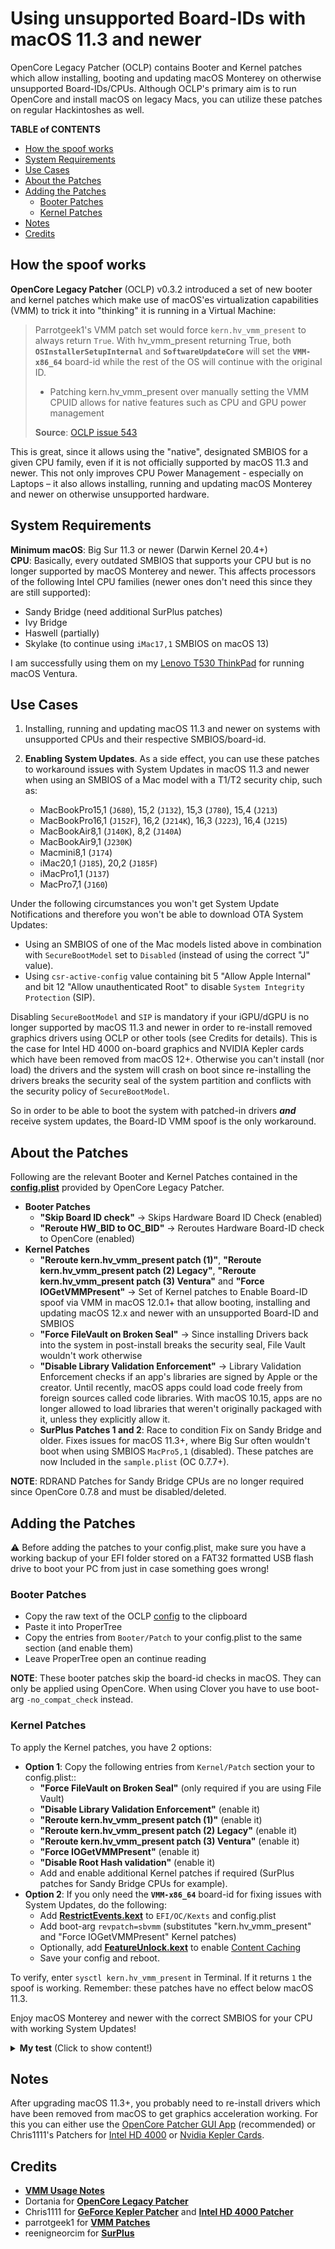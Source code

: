 # Using unsupported Board-IDs with macOS 11.3 and newer

OpenCore Legacy Patcher (OCLP) contains Booter and Kernel patches which allow installing, booting and updating macOS Monterey on otherwise unsupported Board-IDs/CPUs. Although OCLP's primary aim is to run OpenCore and install macOS on legacy Macs, you can utilize these patches on regular Hackintoshes as well.

**TABLE of CONTENTS**

- [How the spoof works](#how-the-spoof-works)
- [System Requirements](#system-requirements)
- [Use Cases](#use-cases)
- [About the Patches](#about-the-patches)
- [Adding the Patches](#adding-the-patches)
	- [Booter Patches](#booter-patches)
	- [Kernel Patches](#kernel-patches)
- [Notes](#notes)
- [Credits](#credits)

## How the spoof works
**OpenCore Legacy Patcher** (OCLP) v0.3.2 introduced a set of new booter and kernel patches which make use of macOS'es virtualization capabilities (VMM) to trick it into "thinking" it is running in a Virtual Machine:

> Parrotgeek1's VMM patch set would force `kern.hv_vmm_present` to always return `True`. With hv_vmm_present returning True, both **`OSInstallerSetupInternal`** and **`SoftwareUpdateCore`** will set the **`VMM-x86_64`** board-id while the rest of the OS will continue with the original ID.
>
> - Patching kern.hv_vmm_present over manually setting the VMM CPUID allows for native features such as CPU and GPU power management
>
> **Source**: [OCLP issue 543](https://github.com/dortania/OpenCore-Legacy-Patcher/issues/543)

This is great, since it allows using the "native", designated SMBIOS for a given CPU family, even if it is not officially supported by macOS 11.3 and newer. This not only improves CPU Power Management - especially on Laptops – it also allows installing, running and updating macOS Monterey and newer on otherwise unsupported hardware.

## System Requirements
**Minimum macOS**: Big Sur 11.3 or newer (Darwin Kernel 20.4+)</br>
**CPU**: Basically, every outdated SMBIOS that supports your CPU but is no longer supported by macOS Monterey and newer. This affects processors of the following Intel CPU families (newer ones don't need this since they are still supported):

- Sandy Bridge (need additional SurPlus patches)
- Ivy Bridge
- Haswell (partially)
- Skylake (to continue using `iMac17,1` SMBIOS on macOS 13)

I am successfully using them on my [Lenovo T530 ThinkPad](https://github.com/5T33Z0/Lenovo-T530-Hackinosh-OpenCore) for running macOS Ventura. 

## Use Cases
1. Installing, running and updating macOS 11.3 and newer on systems with unsupported CPUs and their respective SMBIOS/board-id.
2. **Enabling System Updates**. As a side effect, you can use these patches to workaround issues with System Updates in macOS 11.3 and newer when using an SMBIOS of a Mac model with a T1/T2 security chip, such as:

	- MacBookPro15,1 (`J680`), 15,2 (`J132`), 15,3 (`J780`), 15,4 (`J213`)
	- MacBookPro16,1 (`J152F`), 16,2 (`J214K`), 16,3 (`J223`), 16,4 (`J215`)
	- MacBookAir8,1 (`J140K`), 8,2 (`J140A`)
	- MacBookAir9,1 (`J230K`)
	- Macmini8,1 (`J174`)
	- iMac20,1 (`J185`), 20,2 (`J185F`)
	- iMacPro1,1 (`J137`)
	- MacPro7,1 (`J160`)

Under the following circumstances you won't get System Update Notifications and therefore you won't be able to download OTA System Updates:

- Using an SMBIOS of one of the Mac models listed above in combination with `SecureBootModel` set to `Disabled` (instead of using the correct "J" value).
- Using `csr-active-config` value containing bit 5 "Allow Apple Internal" and bit 12 "Allow unauthenticated Root" to disable `System Integrity Protection` (SIP). 

Disabling `SecureBootModel` and `SIP` is mandatory if your iGPU/dGPU is no longer supported by macOS 11.3 and newer in order to re-install removed graphics drivers using OCLP or other tools (see Credits for details). This is the case for Intel HD 4000 on-board graphics and NVIDIA Kepler cards which have been removed from macOS 12+. Otherwise you can't install (nor load) the drivers and the system will crash on boot since re-installing the drivers breaks the security seal of the system partition and conflicts with the security policy of `SecureBootModel`. 

So in order to be able to boot the system with patched-in drivers ***and*** receive system updates, the Board-ID VMM spoof is the only workaround.
	
## About the Patches
Following are the relevant Booter and Kernel Patches contained in the [**config.plist**](https://raw.githubusercontent.com/dortania/OpenCore-Legacy-Patcher/main/payloads/Config/config.plist) provided by OpenCore Legacy Patcher.

- **Booter Patches**
	- **"Skip Board ID check"** &rarr; Skips Hardware Board ID Check (enabled)
	- **"Reroute HW_BID to OC_BID"** &rarr; Reroutes Hardware Board-ID check to OpenCore (enabled)
- **Kernel Patches**
	- **"Reroute kern.hv_vmm_present patch (1)"**, **"Reroute kern.hv_vmm_present patch (2) Legacy"**, **"Reroute kern.hv_vmm_present patch (3) Ventura"** and **"Force IOGetVMMPresent"** &rarr; Set of Kernel patches to Enable Board-ID spoof via VMM in macOS 12.0.1+ that allow booting, installing and updating macOS 12.x and newer with an unsupported Board-ID and SMBIOS
	- **"Force FileVault on Broken Seal"** &rarr; Since installing Drivers back into the system in post-install breaks the security seal, File Vault wouldn't work otherwise
	- **"Disable Library Validation Enforcement"** &rarr; Library Validation Enforcement checks if an app's libraries are signed by Apple or the creator. Until recently, macOS apps could load code freely from foreign sources called code libraries. With macOS 10.15, apps are no longer allowed to load libraries that weren't originally packaged with it, unless they explicitly allow it.
	- **SurPlus Patches 1 and 2**: Race to condition Fix on Sandy Bridge and older. Fixes issues for macOS 11.3+, where Big Sur often wouldn't boot when using SMBIOS `MacPro5,1` (disabled). These patches are now Included in the `sample.plist` (OC 0.7.7+).

**NOTE**: RDRAND Patches for Sandy Bridge CPUs are no longer required since OpenCore 0.7.8 and must be disabled/deleted.

## Adding the Patches
:warning: Before adding the patches to your config.plist, make sure you have a working backup of your EFI folder stored on a FAT32 formatted USB flash drive to boot your PC from just in case something goes wrong!

### Booter Patches
- Copy the raw text of the OCLP [config](https://raw.githubusercontent.com/dortania/OpenCore-Legacy-Patcher/main/payloads/Config/config.plist) to the clipboard
- Paste it into ProperTree
- Copy the entries from `Booter/Patch` to your config.plist to the same section (and enable them)
- Leave ProperTree open an continue reading

**NOTE**: These booter patches skip the board-id checks in macOS. They can only be applied using OpenCore. When using Clover you have to use boot-arg `-no_compat_check` instead.

### Kernel Patches
To apply the Kernel patches, you have 2 options:

- **Option 1**: Copy the following entries from `Kernel/Patch` section your to config.plist::
	- **"Force FileVault on Broken Seal"** (only required if you are using File Vault)
	- **"Disable Library Validation Enforcement"** (enable it)
 	- **"Reroute kern.hv_vmm_present patch (1)"** (enable it)
	- **"Reroute kern.hv_vmm_present patch (2) Legacy"** (enable it)
	- **"Reroute kern.hv_vmm_present patch (3) Ventura"** (enable it)
	- **"Force IOGetVMMPresent"** (enable it)
	- **"Disable Root Hash validation"** (enable it)
	- Add and enable additional Kernel patches if required (SurPlus patches for Sandy Bridge CPUs for example).
- **Option 2**: If you only need the **`VMM-x86_64`** board-id for fixing issues with System Updates, do the following:
	- Add [**RestrictEvents.kext**](https://github.com/acidanthera/RestrictEvents) to `EFI/OC/Kexts` and config.plist
	- Add boot-arg `revpatch=sbvmm` (substitutes "kern.hv_vmm_present" and "Force IOGetVMMPresent" Kernel patches)
	- Optionally, add [**FeatureUnlock.kext**](https://github.com/acidanthera/FeatureUnlock) to enable [Content Caching](https://support.apple.com/en-ca/guide/mac-help/mchl9388ba1b/mac)
	- Save your config and reboot.

To verify, enter `sysctl kern.hv_vmm_present` in Terminal. If it returns `1` the spoof is working. Remember: these patches have no effect below macOS 11.3.

Enjoy macOS Monterey and newer with the correct SMBIOS for your CPU with working System Updates!

<details>
<summary><strong>My test</strong> (Click to show content!)</summary>

I tested these patches on my Lenovo T530 Notebook, using an Ivy Bridge CPU with `MacBookPro10,1` SMBIOS, which is officially not compatible with macOS Monterey. After rebooting, the system started without using `-no_compat_check` boot-arg, as you can see here:

![Proof01](https://user-images.githubusercontent.com/76865553/139529766-87daac84-126e-4dfc-ac1d-37e4730e0bbf.png)

Terminal shows the currently used Board-ID which belongs to the `MacBookPro10,1` SMBIOS as you can see in Clover Configurator. Usually, running macOS would require using `MacBookPro11,4` which uses a different Board-ID as you can see in the Clover Configurator snippet:

![Proof02](https://user-images.githubusercontent.com/76865553/139529778-6f82306a-22db-43dd-b594-c863af6e4ddd.png)
  
Next, I checked for updates and was offered macOS 12.1 beta:

![Proof03](https://user-images.githubusercontent.com/76865553/139529788-d8ca770e-f8c2-49a8-a44e-908137f5e45c.png)
  
Which I installed…
  
![Proof04](https://user-images.githubusercontent.com/76865553/139529792-d92e52d3-5f91-4044-b788-730d603327b3.png)

Installation went smoothly and macOS 12.1 booted without issues:

![About](https://user-images.githubusercontent.com/76865553/139529802-3ea61297-7c7b-4369-8c21-4160b437f1a6.png)
</details>

## Notes
After upgrading macOS 11.3+, you probably need to re-install drivers which have been removed from macOS to get graphics acceleration working. For this you can either use the [OpenCore Patcher GUI App](https://github.com/dortania/OpenCore-Legacy-Patcher/releases) (recommended) or Chris1111's Patchers for [Intel HD 4000](https://github.com/chris1111/Geforce-Kepler-patcher) or [Nvidia Kepler Cards](https://github.com/chris1111/Geforce-Kepler-patcher).

## Credits
- [**VMM Usage Notes**](https://github.com/dortania/OpenCore-Legacy-Patcher/issues/543#issuecomment-953441283)
- Dortania for [**OpenCore Legacy Patcher**](https://github.com/dortania/OpenCore-Legacy-Patcher)
- Chris1111 for [**GeForce Kepler Patcher**](https://github.com/chris1111/Geforce-Kepler-patcher) and [**Intel HD 4000 Patcher**](https://github.com/chris1111/Patch-HD4000-Monterey)
- parrotgeek1 for [**VMM Patches**](https://github.com/dortania/OpenCore-Legacy-Patcher/blob/4a8f61a01da72b38a4b2250386cc4b497a31a839/payloads/Config/config.plist#L1222-L1281)
- reenigneorcim for [**SurPlus**](https://github.com/reenigneorcim/SurPlus)
